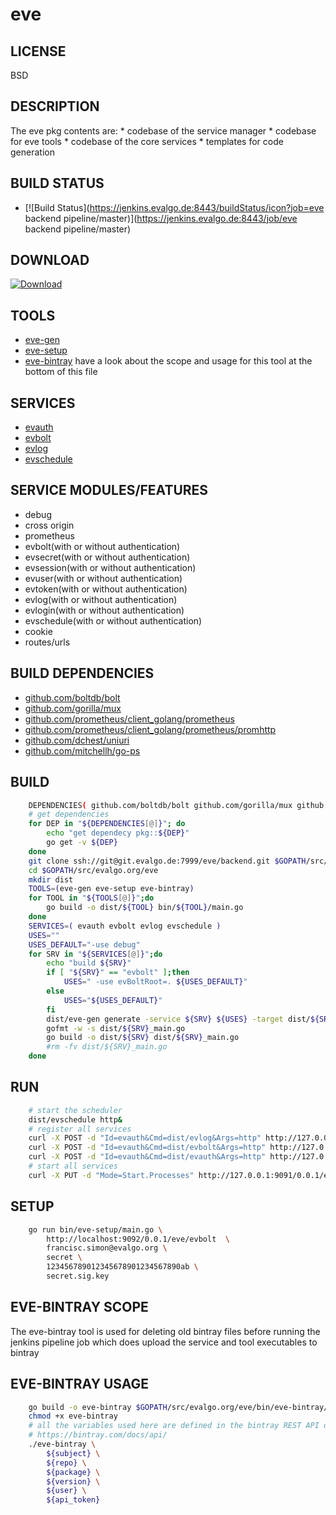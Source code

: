 # eve

## LICENSE
BSD

## DESCRIPTION
The eve pkg contents are:
    * codebase of the service manager
    * codebase for eve tools
    * codebase of the core services
    * templates for code generation

## BUILD STATUS
* [![Build Status](https://jenkins.evalgo.de:8443/buildStatus/icon?job=eve backend pipeline/master)](https://jenkins.evalgo.de:8443/job/eve backend pipeline/master)

## DOWNLOAD
 [ ![Download](https://api.bintray.com/packages/evalgo/eve-backend/core/images/download.svg) ](https://bintray.com/evalgo/eve-backend/core/_latestVersion)

## TOOLS
* [eve-gen]()
* [eve-setup]()
* [eve-bintray]()
  have a look about the scope and usage for this tool at the bottom of this file

## SERVICES
* [evauth]()
* [evbolt]()
* [evlog]()
* [evschedule]()

## SERVICE MODULES/FEATURES
* debug
* cross origin
* prometheus
* evbolt(with or without authentication)
* evsecret(with or without authentication)
* evsession(with or without authentication)
* evuser(with or without authentication)
* evtoken(with or without authentication)
* evlog(with or without authentication)
* evlogin(with or without authentication)
* evschedule(with or without authentication)
* cookie
* routes/urls

## BUILD DEPENDENCIES
* [github.com/boltdb/bolt](https://github.com/boltdb/bolt)
* [github.com/gorilla/mux](https://github.com/gorilla/mux)
* [github.com/prometheus/client_golang/prometheus](https://github.com/prometheus/client_golang/tree/master/prometheus)
* [github.com/prometheus/client_golang/prometheus/promhttp](https://github.com/prometheus/client_golang/tree/master/prometheus/promhttp)
* [github.com/dchest/uniuri](https://github.com/dchest/uniuri)
* [github.com/mitchellh/go-ps](https://github.com/mitchellh/go-ps)

## BUILD
```bash
    DEPENDENCIES( github.com/boltdb/bolt github.com/gorilla/mux github.com/mitchellh/go-ps github.com/dchest/uniuri github.com/prometheus/client_golang/prometheus github.com/prometheus/client_golang/prometheus/promhttp )
    # get dependencies
    for DEP in "${DEPENDENCIES[@]}"; do
        echo "get dependecy pkg::${DEP}"
        go get -v ${DEP}
    done
    git clone ssh://git@git.evalgo.de:7999/eve/backend.git $GOPATH/src/evalgo.org/eve
    cd $GOPATH/src/evalgo.org/eve
    mkdir dist
    TOOLS=(eve-gen eve-setup eve-bintray)
    for TOOL in "${TOOLS[@]}";do
        go build -o dist/${TOOL} bin/${TOOL}/main.go
    done
    SERVICES=( evauth evbolt evlog evschedule )
    USES=""
    USES_DEFAULT="-use debug"
    for SRV in "${SERVICES[@]}";do
        echo "build ${SRV}"
        if [ "${SRV}" == "evbolt" ];then
            USES=" -use evBoltRoot=. ${USES_DEFAULT}"
        else
            USES="${USES_DEFAULT}"
        fi
        dist/eve-gen generate -service ${SRV} ${USES} -target dist/${SRV}_main.go
        gofmt -w -s dist/${SRV}_main.go
        go build -o dist/${SRV} dist/${SRV}_main.go
        #rm -fv dist/${SRV}_main.go
    done
```

## RUN
```bash
    # start the scheduler
    dist/evschedule http&
    # register all services
    curl -X POST -d "Id=evauth&Cmd=dist/evlog&Args=http" http://127.0.0.1:9091/0.0.1/eve/evschedule
    curl -X POST -d "Id=evauth&Cmd=dist/evbolt&Args=http" http://127.0.0.1:9091/0.0.1/eve/evschedule
    curl -X POST -d "Id=evauth&Cmd=dist/evauth&Args=http" http://127.0.0.1:9091/0.0.1/eve/evschedule
    # start all services
    curl -X PUT -d "Mode=Start.Processes" http://127.0.0.1:9091/0.0.1/eve/evschedule
```

## SETUP
```bash
    go run bin/eve-setup/main.go \
        http://localhost:9092/0.0.1/eve/evbolt  \
        francisc.simon@evalgo.org \
        secret \
        123456789012345678901234567890ab \
        secret.sig.key
```

## EVE-BINTRAY SCOPE
The eve-bintray tool is used for deleting old bintray files before running the jenkins pipeline job which does upload the service and tool executables to bintray

## EVE-BINTRAY USAGE
```bash
    go build -o eve-bintray $GOPATH/src/evalgo.org/eve/bin/eve-bintray/main.go
    chmod +x eve-bintray
    # all the variables used here are defined in the bintray REST API documentation
    # https://bintray.com/docs/api/
    ./eve-bintray \
        ${subject} \
        ${repo} \
        ${package} \
        ${version} \
        ${user} \
        ${api_token}
```
